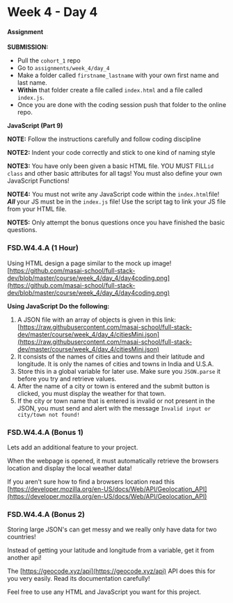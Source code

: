 # Week 4 - Day 4

#### Assignment

**SUBMISSION:**

- Pull the `cohort_1` repo
- Go to `assignments/week_4/day_4` 
- Make a folder called `firstname_lastname` with your own first name and last name. 
- **Within** that folder create a file called `index.html` and a file called `index.js`. 
- Once you are done with the coding session push that folder to the online repo. 

**JavaScript (Part 9)**

**NOTE:** Follow the instructions carefully and follow coding discipline

**NOTE2:** Indent your code correctly and stick to one kind of naming style

**NOTE3:** You have only been given a basic HTML file. YOU MUST FILL`id` `class` and other basic attributes for all tags! You must also define your own JavaScript Functions!  

**NOTE4:** You must not write any JavaScript code within the `index.html`file! ***All*** your JS must be in the `index.js` file! Use the script tag to link your JS file from your HTML file. 

**NOTE5:** Only attempt the bonus questions once you have finished the basic questions. 

### FSD.W4.4.A (1 Hour)

Using HTML design a page similar to the mock up image! [https://github.com/masai-school/full-stack-dev/blob/master/course/week_4/day_4/day4coding.png](https://github.com/masai-school/full-stack-dev/blob/master/course/week_4/day_4/day4coding.png)

**Using JavaScript Do the following:**

1. A JSON file with an array of objects is given in this link: [https://raw.githubusercontent.com/masai-school/full-stack-dev/master/course/week_4/day_4/citiesMini.json](https://raw.githubusercontent.com/masai-school/full-stack-dev/master/course/week_4/day_4/citiesMini.json)
2. It consists of the names of cities and towns and their latitude and longitude. It is only the names of cities and towns in India and U.S.A.
3. Store this in a global variable for later use. Make sure you `JSON.parse` it before you try and retrieve values.
4. After the name of a city or town is entered and the submit button is clicked, you must display the weather for that town.
5. If the city or town name that is entered is invalid or not present in the JSON, you must send and alert with the message `Invalid input or city/town not found!`

### FSD.W4.4.A (Bonus 1)

Lets add an additional feature to your project. 

When the webpage is opened, it must automatically retrieve the browsers location and display the local weather data!

If you aren't sure how to find a browsers location read this [https://developer.mozilla.org/en-US/docs/Web/API/Geolocation_API](https://developer.mozilla.org/en-US/docs/Web/API/Geolocation_API)

### FSD.W4.4.A (Bonus 2)

Storing large JSON's can get messy and we really only have data for two countries! 

Instead of getting your latitude and longitude from a variable, get it from another api!

The [https://geocode.xyz/api](https://geocode.xyz/api) API does this for you very easily. Read its documentation carefully!

Feel free to use any HTML and JavaScript you want for this project.





